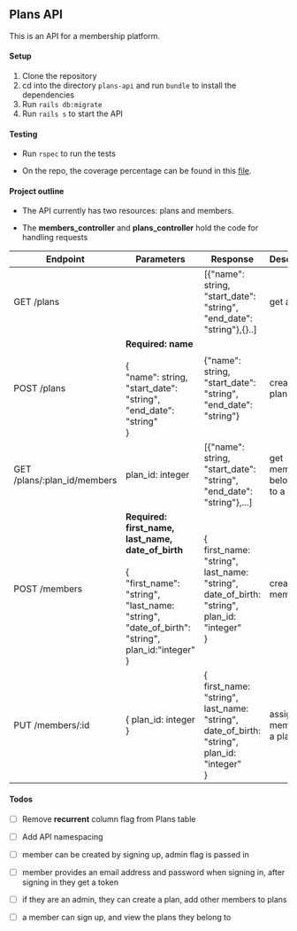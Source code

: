## Plans API

This is an API for a membership platform. 

#### Setup
  1. Clone the repository
  2. cd into the directory `plans-api` and run `bundle` to install the dependencies
  3. Run `rails db:migrate`
  4. Run `rails s` to start the API

#### Testing
- Run `rspec` to run the tests

- On the repo, the coverage percentage can be found in this [file](https://github.com/briankabiro/plans-api/blob/master/coverage/.last_run.json).

#### Project outline
- The API currently has two resources: plans and members.
  
- The **members_controller** and **plans_controller** hold the code for handling requests

| Endpoint                    | Parameters                                                                                                                                   | Response                                                                                 | Description                     |
|-----------------------------|----------------------------------------------------------------------------------------------------------------------------------------------|------------------------------------------------------------------------------------------|---------------------------------|
| GET /plans                  | <none>                                                                                                                                       | [{"name": string, "start_date": "string", "end_date": "string"},{}..]                    | get all plans                   |
| POST /plans                 | **Required: name** <br/> <br/>{<br/>"name": string, "start_date": "string", "end_date": "string" <br/> }                                                            | {"name": string, "start_date": "string", "end_date": "string"}                           | create a plan                   |
| GET /plans/:plan_id/members | plan_id: integer                                                                                                                             | [{"name": string, "start_date": "string", "end_date": "string"},...]                     | get members belonging to a plan |
| POST /members               | **Required: first_name, last_name, date_of_birth**  <br/> <br/>{<br/> "first_name": "string", "last_name: "string", "date_of_birth": "string", plan_id:"integer"<br/> } | {<br/> first_name: "string", last_name: "string", date_of_birth: "string", plan_id: "integer"<br/> } | create a member                 |
| PUT /members/:id            | { plan_id: integer }                                                                                                                         | {<br/> first_name: "string", last_name: "string", date_of_birth: "string", plan_id: "integer"<br/> } | assign a member to a plan       |


#### Todos
 - [ ] Remove **recurrent** column flag from Plans table

 - [ ] Add API namespacing

 - [ ] member can be created by signing up, admin flag is passed in

 - [ ] member provides an email address and password when signing in, after signing in they get a token

 - [ ] if they are an admin, they can create a plan, add other members to plans

 - [ ] a member can sign up, and view the plans they belong to
